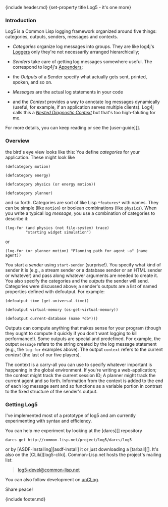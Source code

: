 {include header.md}
{set-property title Log5 - it's one more}

### Introduction 

Log5 is a Common Lisp logging framework organized around five things: categories, outputs, senders, messages and contexts. 


* *Categories* organize log messages into groups. They are like log4j's [Loggers][logger] only they're not necessarily arranged hierarchically; 

* *Senders* take care of getting log messages somewhere useful. The correspond to log4j's [Appenders][appender]; 

* the *Outputs* of a Sender specify what actually gets sent, printed, spoken, and so on.

* *Messages* are the actual log statements in your code

* and the *Context* provides a way to annotate log messages dynamically (useful, for example, if an application serves multiple clients). Log4j calls this a *[Nested Diagnostic Context][ndc]* but that's too high-faluting for me.

For more details, you can keep reading or see the [user-guide][].

### Overview 

the bird's eye view looks like this: You define *categories* for your application. These might look like

    (defcategory motion)

    (defcategory energy)

    (defcategory physics (or energy motion))

    (defcategory planner)

and so forth. Categories are sort of like Lisp `*features*` with names. They can be simple (like `motion`) or boolean combinations (like `physics`). When you write a typical log *message*, you use a combination of categories to describe it:

    (log-for (and physics (not file-system) trace)
    	     "starting widget simulation")
    
or 

    (log-for (or planner motion) "Planning path for agent ~a" (name agent))

You start a *sender* using `start-sender` (surprise!). You specify what kind of sender it is (e.g., a stream sender or a database sender or an HTML sender or whatever) and pass along whatever arguments are needed to create it. You also specify the categories and the *outputs* the sender will send. Categories were discussed above; a sender's outputs are a list of named properties defined with defoutput. For example: 

    (defoutput time (get-universal-time))

    (defoutput virtual-memory (os-get-virtual-memory))

    (defoutput current-database (name *db*)))

Outputs can compute anything that makes sense for your program (though they ought to compute it quickly if you don't want logging to kill performance!). Some outputs are special and predefined. For example, the output `message` refers to the string created by the log message statement (e.g., the `log-for` examples above). The output `context` refers to the current *context* (the last of our five players).

The context is a carry-all you can use to specify whatever important is happening in the global environment. If you're writing a web-application; the context might track the current session ID; A planner might track the current agent and so forth. Information from the context is added to the end of each log message sent and so functions as a variable portion in contrast to the fixed structure of the sender's output.



### Getting Log5

I've implemented most of a prototype of log5 and am currently experimenting with syntax and efficiency. 

You can help me experiment by looking at the [darcs][] repository

    darcs get http://common-lisp.net/project/log5/darcs/log5

or by [ASDF-Installing][asdf-install] it or just downloading a [tarball][]. It's also on the [CLiki][log5-cliki]. Common-Lisp.net hosts the project's mailing list:

> [log5-devel@common-lisp.net][log5-mailing-list]

You can also follow development on [unCLog][].

Share peace!

 [log5-mailing-list]: mailto:log5-devel@common-lisp.net

 [unCLog]: http://unclog.metabang.com/

 [ndc]: http://logging.apache.org/log4j/docs/api/org/apache/log4j/NDC.html

 [logger]: http://logging.apache.org/log4j/docs/api/org/apache/log4j/Logger.html

 [appender]: http://logging.apache.org/log4j/docs/api/org/apache/log4j/Appender.html

{include footer.md}